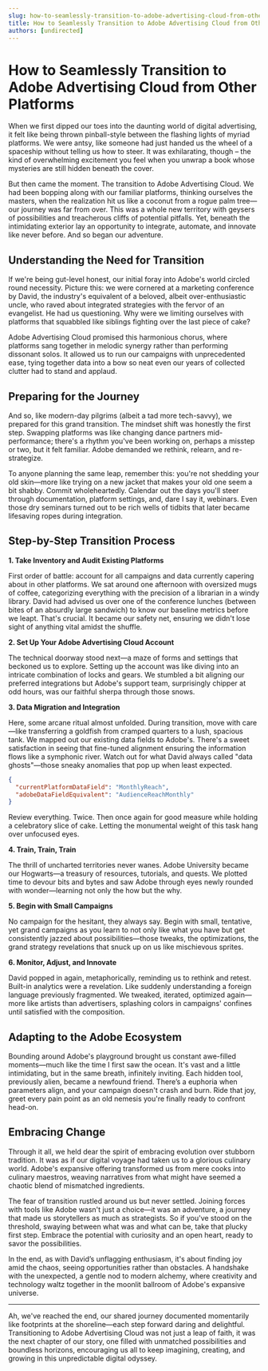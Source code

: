 ```yaml
---
slug: how-to-seamlessly-transition-to-adobe-advertising-cloud-from-other-platforms
title: How to Seamlessly Transition to Adobe Advertising Cloud from Other Platforms
authors: [undirected]
---
```



# How to Seamlessly Transition to Adobe Advertising Cloud from Other Platforms

When we first dipped our toes into the daunting world of digital advertising, it felt like being thrown pinball-style between the flashing lights of myriad platforms. We were antsy, like someone had just handed us the wheel of a spaceship without telling us how to steer. It was exhilarating, though – the kind of overwhelming excitement you feel when you unwrap a book whose mysteries are still hidden beneath the cover. 

But then came the moment. The transition to Adobe Advertising Cloud. We had been bopping along with our familiar platforms, thinking ourselves the masters, when the realization hit us like a coconut from a rogue palm tree—our journey was far from over. This was a whole new territory with geysers of possibilities and treacherous cliffs of potential pitfalls. Yet, beneath the intimidating exterior lay an opportunity to integrate, automate, and innovate like never before. And so began our adventure.

## Understanding the Need for Transition

If we're being gut-level honest, our initial foray into Adobe's world circled round necessity. Picture this: we were cornered at a marketing conference by David, the industry's equivalent of a beloved, albeit over-enthusiastic uncle, who raved about integrated strategies with the fervor of an evangelist. He had us questioning. Why were we limiting ourselves with platforms that squabbled like siblings fighting over the last piece of cake?

Adobe Advertising Cloud promised this harmonious chorus, where platforms sang together in melodic synergy rather than performing dissonant solos. It allowed us to run our campaigns with unprecedented ease, tying together data into a bow so neat even our years of collected clutter had to stand and applaud.

## Preparing for the Journey

And so, like modern-day pilgrims (albeit a tad more tech-savvy), we prepared for this grand transition. The mindset shift was honestly the first step. Swapping platforms was like changing dance partners mid-performance; there's a rhythm you've been working on, perhaps a misstep or two, but it felt familiar. Adobe demanded we rethink, relearn, and re-strategize.

To anyone planning the same leap, remember this: you're not shedding your old skin—more like trying on a new jacket that makes your old one seem a bit shabby. Commit wholeheartedly. Calendar out the days you'll steer through documentation, platform settings, and, dare I say it, webinars. Even those dry seminars turned out to be rich wells of tidbits that later became lifesaving ropes during integration.

## Step-by-Step Transition Process

**1. Take Inventory and Audit Existing Platforms**

First order of battle: account for all campaigns and data currently capering about in other platforms. We sat around one afternoon with oversized mugs of coffee, categorizing everything with the precision of a librarian in a windy library. David had advised us over one of the conference lunches (between bites of an absurdly large sandwich) to know our baseline metrics before we leapt. That's crucial. It became our safety net, ensuring we didn't lose sight of anything vital amidst the shuffle.

**2. Set Up Your Adobe Advertising Cloud Account**

The technical doorway stood next—a maze of forms and settings that beckoned us to explore. Setting up the account was like diving into an intricate combination of locks and gears. We stumbled a bit aligning our preferred integrations but Adobe's support team, surprisingly chipper at odd hours, was our faithful sherpa through those snows. 

**3. Data Migration and Integration**

Here, some arcane ritual almost unfolded. During transition, move with care—like transferring a goldfish from cramped quarters to a lush, spacious tank. We mapped out our existing data fields to Adobe's. There's a sweet satisfaction in seeing that fine-tuned alignment ensuring the information flows like a symphonic river. Watch out for what David always called "data ghosts"—those sneaky anomalies that pop up when least expected. 

```json
{
  "currentPlatformDataField": "MonthlyReach",
  "adobeDataFieldEquivalent": "AudienceReachMonthly"
}
```

Review everything. Twice. Then once again for good measure while holding a celebratory slice of cake. Letting the monumental weight of this task hang over unfocused eyes.

**4. Train, Train, Train**

The thrill of uncharted territories never wanes. Adobe University became our Hogwarts—a treasury of resources, tutorials, and quests. We plotted time to devour bits and bytes and saw Adobe through eyes newly rounded with wonder—learning not only the how but the why.

**5. Begin with Small Campaigns**

No campaign for the hesitant, they always say. Begin with small, tentative, yet grand campaigns as you learn to not only like what you have but get consistently jazzed about possibilities—those tweaks, the optimizations, the grand strategy revelations that snuck up on us like mischievous sprites.

**6. Monitor, Adjust, and Innovate**

David popped in again, metaphorically, reminding us to rethink and retest. Built-in analytics were a revelation. Like suddenly understanding a foreign language previously fragmented. We tweaked, iterated, optimized again—more like artists than advertisers, splashing colors in campaigns' confines until satisfied with the composition.

## Adapting to the Adobe Ecosystem

Bounding around Adobe's playground brought us constant awe-filled moments—much like the time I first saw the ocean. It's vast and a little intimidating, but in the same breath, infinitely inviting. Each hidden tool, previously alien, became a newfound friend. There’s a euphoria when parameters align, and your campaign doesn't crash and burn. Ride that joy, greet every pain point as an old nemesis you're finally ready to confront head-on.

## Embracing Change

Through it all, we held dear the spirit of embracing evolution over stubborn tradition. It was as if our digital voyage had taken us to a glorious culinary world. Adobe's expansive offering transformed us from mere cooks into culinary maestros, weaving narratives from what might have seemed a chaotic blend of mismatched ingredients.

The fear of transition rustled around us but never settled. Joining forces with tools like Adobe wasn't just a choice—it was an adventure, a journey that made us storytellers as much as strategists. So if you've stood on the threshold, swaying between what was and what can be, take that plucky first step. Embrace the potential with curiosity and an open heart, ready to savor the possibilities.

In the end, as with David’s unflagging enthusiasm, it's about finding joy amid the chaos, seeing opportunities rather than obstacles. A handshake with the unexpected, a gentle nod to modern alchemy, where creativity and technology waltz together in the moonlit ballroom of Adobe's expansive universe.

---

Ah, we've reached the end, our shared journey documented momentarily like footprints at the shoreline—each step forward daring and delightful. Transitioning to Adobe Advertising Cloud was not just a leap of faith, it was the next chapter of our story, one filled with unmatched possibilities and boundless horizons, encouraging us all to keep imagining, creating, and growing in this unpredictable digital odyssey.
